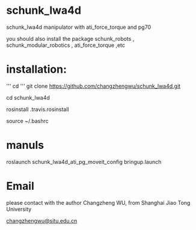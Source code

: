# schunk_lwa4d
schunk_lwa4d manipulator with ati_force_torque and pg70

you should also install the package schunk_robots , schunk_modular_robotics , ati_force_torque ,etc

# installation:
'''
cd 
'''
git clone https://github.com/changzhengwu/schunk_lwa4d.git

cd schunk_lwa4d

rosinstall .travis.rosinstall

source ~/.bashrc

# manuls

roslaunch schunk_lwa4d_ati_pg_moveit_config bringup.launch

# Email

please contact with the author Changzheng WU, from Shanghai Jiao Tong University

changzhengwu@sjtu.edu.cn

